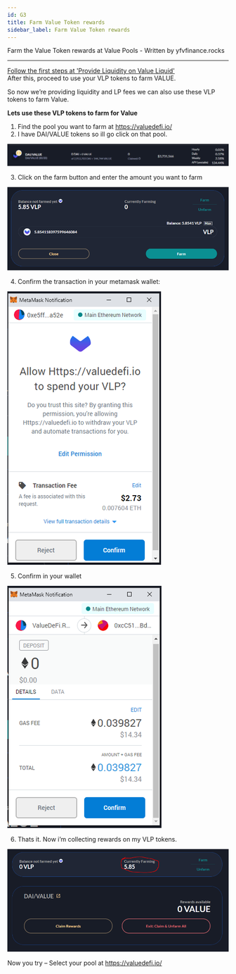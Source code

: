 ```yaml
---
id: G3
title: Farm Value Token rewards
sidebar_label: Farm Value Token rewards
---
```


Farm the Value Token rewards at Value Pools - Written by yfvfinance.rocks

---

[Follow the first steps at 'Provide Liquidity on Value Liquid'](./G2) <br/>
After this, proceed to use your VLP tokens to farm VALUE.

So now we’re providing liquidity and LP fees we can also use these VLP tokens to farm Value.

**Lets use these VLP tokens to farm for Value**

1. Find the pool you want to farm at https://valuedefi.io/
2. I have DAI/VALUE tokens so ill go click on that pool.

![Guide](img/g31.png)

3. Click on the farm button and enter the amount you want to farm

![Guide](img/g32.png)

4. Confirm the transaction in your metamask wallet:

![Guide](img/g34.png)

5. Confirm in your wallet

![Guide](img/g35.png)

6. Thats it. Now i’m collecting rewards on my VLP tokens.

![Guide](img/g36.png)

Now you try – Select your pool at https://valuedefi.io/
